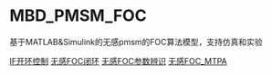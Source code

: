 # MBD_PMSM_FOC
基于MATLAB&amp;Simulink的无感pmsm的FOC算法模型，支持仿真和实验

[IF开环控制](IF_FOC_OpenLoop.md)
[无感FOC闭环](IF_Sensorless_FOC.md)
[无感FOC参数辨识](Sensorless_FOC_Estimate_Parameters.md)
[无感FOC_MTPA](Sensorless_FOC_MTPA.md)
